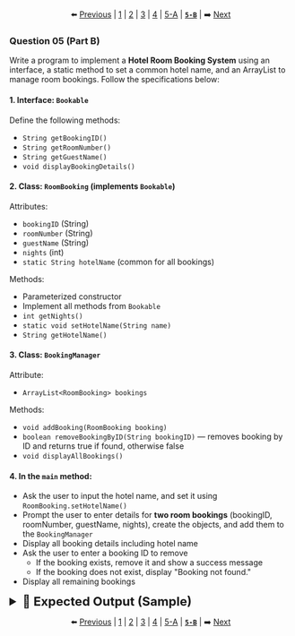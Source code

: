 <div align="center">

⬅️ [Previous](5-A.md) | [1](1.md) | [2](2.md) | [3](3.md) | [4](4.md) | [5-A](5-A.md) | [**`5-B`**](5-B.md) | ➡️ [Next](1.md)

</div>

### Question 05 (Part B)

Write a program to implement a **Hotel Room Booking System** using an interface, a static method to set a common hotel name, and an ArrayList to manage room bookings. Follow the specifications below:

#### 1. Interface: `Bookable`

Define the following methods:

* `String getBookingID()`
* `String getRoomNumber()`
* `String getGuestName()`
* `void displayBookingDetails()`

#### 2. Class: `RoomBooking` (implements `Bookable`)

Attributes:

* `bookingID` (String)
* `roomNumber` (String)
* `guestName` (String)
* `nights` (int)
* `static String hotelName` (common for all bookings)

Methods:

* Parameterized constructor
* Implement all methods from `Bookable`
* `int getNights()`
* `static void setHotelName(String name)`
* `String getHotelName()`

#### 3. Class: `BookingManager`

Attribute:

* `ArrayList<RoomBooking> bookings`

Methods:

* `void addBooking(RoomBooking booking)`
* `boolean removeBookingByID(String bookingID)` — removes booking by ID and returns true if found, otherwise false
* `void displayAllBookings()`

#### 4. In the `main` method:

* Ask the user to input the hotel name, and set it using `RoomBooking.setHotelName()`
* Prompt the user to enter details for **two room bookings** (bookingID, roomNumber, guestName, nights), create the objects, and add them to the `BookingManager`
* Display all booking details including hotel name
* Ask the user to enter a booking ID to remove
    * If the booking exists, remove it and show a success message
    * If the booking does not exist, display "Booking not found."
* Display all remaining bookings

<details>
  <summary style="font-size:22px; font-weight:bold">🌟 Expected Output (Sample)</summary>

```yaml
Enter hotel name: Grand Palace Hotel
Enter booking details for Booking 1:
  Booking ID: B001
  Room Number: 101
  Guest Name: Alice
  Nights: 2

Enter booking details for Booking 2:
  Booking ID: B002
  Room Number: 102
  Guest Name: Bob
  Nights: 3

All Bookings:
Booking ID: B001
Room Number: 101
Guest Name: Alice
Nights: 2
Hotel: Grand Palace Hotel
-----------------------------
Booking ID: B002
Room Number: 102
Guest Name: Bob
Nights: 3
Hotel: Grand Palace Hotel
-----------------------------

Enter Booking ID to remove: B002
Booking removed successfully.

Remaining Bookings:
Booking ID: B001
Room Number: 101
Guest Name: Alice
Nights: 2
Hotel: Grand Palace Hotel
-----------------------------
```
If the user enters a booking ID that doesn't exist:
```yaml
Enter Booking ID to remove: B005
Booking not found.

Remaining Bookings:
Booking ID: B001
Room Number: 101
Guest Name: Alice
Nights: 2
Hotel: Grand Palace Hotel
-----------------------------
Booking ID: B002
Room Number: 102
Guest Name: Bob
Nights: 3
Hotel: Grand Palace Hotel
-----------------------------
```
</details>

<div align="center">

⬅️ [Previous](5-A.md) | [1](1.md) | [2](2.md) | [3](3.md) | [4](4.md) | [5-A](5-A.md) | [**`5-B`**](5-B.md) | ➡️ [Next](1.md)

</div>